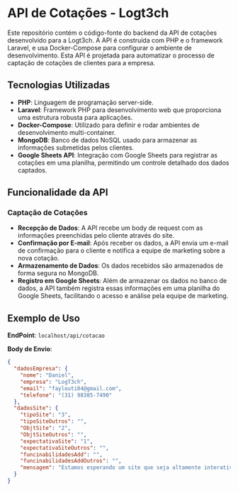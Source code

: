# API de Cotações - Logt3ch

Este repositório contém o código-fonte do backend da API de cotações desenvolvido para a Logt3ch. A API é construída com PHP e o framework Laravel, e usa Docker-Compose para configurar o ambiente de desenvolvimento. Esta API é projetada para automatizar o processo de captação de cotações de clientes para a empresa.

## Tecnologias Utilizadas

- **PHP**: Linguagem de programação server-side.
- **Laravel**: Framework PHP para desenvolvimento web que proporciona uma estrutura robusta para aplicações.
- **Docker-Compose**: Utilizado para definir e rodar ambientes de desenvolvimento multi-container.
- **MongoDB**: Banco de dados NoSQL usado para armazenar as informações submetidas pelos clientes.
- **Google Sheets API**: Integração com Google Sheets para registrar as cotações em uma planilha, permitindo um controle detalhado dos dados captados.

## Funcionalidade da API

### Captação de Cotações
- **Recepção de Dados**: A API recebe um body de request com as informações preenchidas pelo cliente através do site.
- **Confirmação por E-mail**: Após receber os dados, a API envia um e-mail de confirmação para o cliente e notifica a equipe de marketing sobre a nova cotação.
- **Armazenamento de Dados**: Os dados recebidos são armazenados de forma segura no MongoDB.
- **Registro em Google Sheets**: Além de armazenar os dados no banco de dados, a API também registra essas informações em uma planilha do Google Sheets, facilitando o acesso e análise pela equipe de marketing.

## Exemplo de Uso

**EndPoint**: `localhost/api/cotacao`

**Body de Envio**:
```json
{
  "dadosEmpresa": {
    "nome": "Daniel",
    "empresa": "LogT3ch",
    "email": "faylouti04@gmail.com",
    "telefone": "(31) 98385-7490"
  },
  "dadosSite": {
    "tipoSite": "3",
    "tipoSiteOutros": "",
    "ObjtSite": "2",
    "ObjtSiteOutros": "",
    "expectativaSite": "1",
    "expectativaSiteOutros": "",
    "funcinabilidadesAdd": "",
    "funcinabilidadesAddOutros": "",
    "mensagem": "Estamos esperando um site que seja altamente interativo."
  }
}
